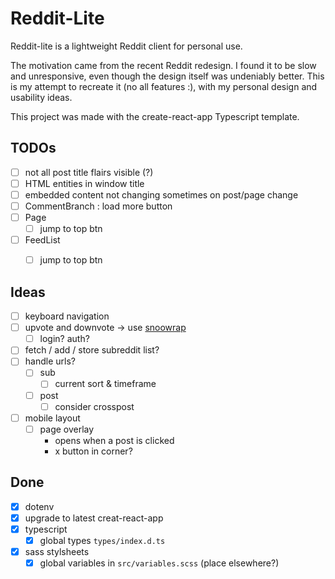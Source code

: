 # Reddit-Lite

Reddit-lite is a lightweight Reddit client for personal use.

The motivation came from the recent Reddit redesign. I found it to be slow and unresponsive, even though the design itself was undeniably better. This is my attempt to recreate it (no all features :), with my personal design and usability ideas.

This project was made with the create-react-app Typescript template.

## TODOs

- [ ] not all post title flairs visible (?)
- [ ] HTML entities in window title
- [ ] embedded content not changing sometimes on post/page change
- [ ] CommentBranch : load more button
- [ ] Page
    - [ ] jump to top btn
- [ ] FeedList
    - [ ] jump to top btn


## Ideas

- [ ] keyboard navigation
- [ ] upvote and downvote -> use [snoowrap](https://github.com/not-an-aardvark/snoowrap)
    - [ ] login? auth?
- [ ] fetch / add / store subreddit list?
- [ ] handle urls?
    - [ ] sub
        - [ ] current sort & timeframe
    - [ ] post
        - [ ] consider crosspost
- [ ] mobile layout
    - [ ] page overlay
        - opens when a post is clicked
        - x button in corner?

## Done

- [x] dotenv
- [x] upgrade to latest creat-react-app
- [x] typescript
    - [x] global types `types/index.d.ts`
- [x] sass stylsheets
    - [x] global variables in `src/variables.scss` (place elsewhere?)
